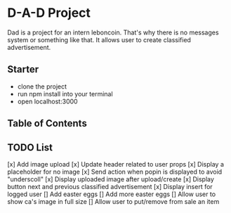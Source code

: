 # D-A-D Project 

Dad is a project for an intern leboncoin. That's why there is no messages system or something like that.
It allows user to create classified advertisement.

## Starter
- clone the project
- run npm install into your terminal
- open localhost:3000


## Table of Contents


## TODO List
[x] Add image upload
[x] Update header related to user props
[x] Display a placeholder for no image
[x] Send action when popin is displayed to avoid "underscoll"
[x] Display uploaded image after upload/create
[x] Display button next and previous classified advertisement
[x] Display insert for logged user
[] Add easter eggs
[] Add more easter eggs
[] Allow user to show ca's image in full size
[] Allow user to put/remove from sale an item
